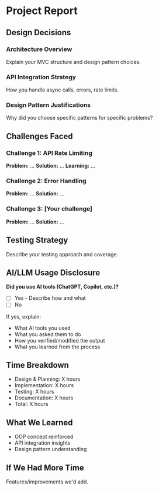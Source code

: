 # Project Report

## Design Decisions

### Architecture Overview
Explain your MVC structure and design pattern choices.

### API Integration Strategy
How you handle async calls, errors, rate limits.

### Design Pattern Justifications
Why did you choose specific patterns for specific problems?

## Challenges Faced

### Challenge 1: API Rate Limiting
**Problem:** ...
**Solution:** ...
**Learning:** ...

### Challenge 2: Error Handling
**Problem:** ...
**Solution:** ...

### Challenge 3: [Your challenge]
**Problem:** ...
**Solution:** ...

## Testing Strategy
Describe your testing approach and coverage.

## AI/LLM Usage Disclosure
**Did you use AI tools (ChatGPT, Copilot, etc.)?**
- [ ] Yes - Describe how and what
- [ ] No

If yes, explain:
- What AI tools you used
- What you asked them to do
- How you verified/modified the output
- What you learned from the process

## Time Breakdown
- Design & Planning: X hours
- Implementation: X hours
- Testing: X hours
- Documentation: X hours
- Total: X hours

## What We Learned
- OOP concept reinforced
- API integration insights
- Design pattern understanding

## If We Had More Time
Features/improvements we'd add.